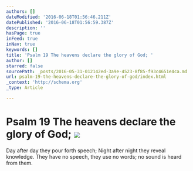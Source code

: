 ```yaml
---
authors: []
dateModified: '2016-06-18T01:56:46.211Z'
datePublished: '2016-06-18T01:56:59.387Z'
description: ''
hasPage: true
inFeed: true
inNav: true
keywords: []
title: 'Psalm 19 The heavens declare the glory of God; '
author: []
starred: false
sourcePath: _posts/2016-05-31-012142ed-3a9e-4523-8f85-f93c4651e4ca.md
url: psalm-19-the-heavens-declare-the-glory-of-god/index.html
_context: 'http://schema.org'
_type: Article

---
```

# Psalm 19 The heavens declare the glory of God; ![](https://the-grid-user-content.s3-us-west-2.amazonaws.com/f795aec4-3abd-4e6c-9c89-d87f78ab0ded.jpg)

Day after day they pour forth speech; Night after night they reveal knowledge. They have no speech, they use no words; no sound is heard from them.